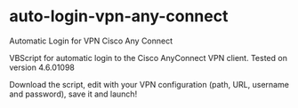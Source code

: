 # auto-login-vpn-any-connect
Automatic Login for VPN Cisco Any Connect

VBScript for automatic login to the Cisco AnyConnect VPN client.
Tested on version 4.6.01098

Download the script, edit with your VPN configuration (path, URL, username and password), save it and launch!

